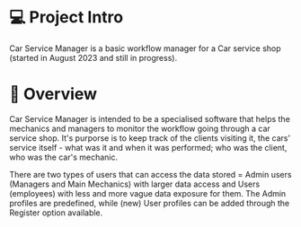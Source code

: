 # 💻 Project Intro 
Car Service Manager is a basic workflow manager for a Car service shop (started in August 2023 and still in progress). 

# 🚗 Overview
Car Service Manager is intended to be a specialised software that helps the mechanics and managers to monitor the workflow going through a car service shop. It's purporse is to keep track of the clients visiting it, the cars' service itself - what was it and when it was performed; who was the client, who was the car's mechanic.

There are two types of users that can access the data stored = Admin users (Managers and Main Mechanics) with larger data access and Users (employees) with less and more vague data exposure for them. The Admin profiles are predefined, while (new) User profiles can be added through the Register option available.

